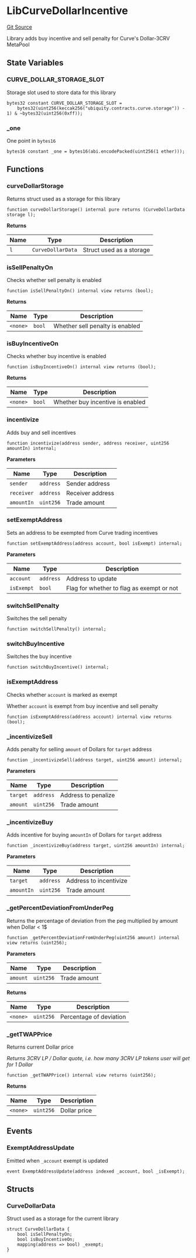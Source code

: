 # LibCurveDollarIncentive
[Git Source](https://github.com/ubiquity/ubiquity-dollar/blob/2eddcfb55b36b43d0000788d070925b81d328b5a/src/dollar/libraries/LibCurveDollarIncentive.sol)

Library adds buy incentive and sell penalty for Curve's Dollar-3CRV MetaPool


## State Variables
### CURVE_DOLLAR_STORAGE_SLOT
Storage slot used to store data for this library


```solidity
bytes32 constant CURVE_DOLLAR_STORAGE_SLOT =
    bytes32(uint256(keccak256("ubiquity.contracts.curve.storage")) - 1) & ~bytes32(uint256(0xff));
```


### _one
One point in `bytes16`


```solidity
bytes16 constant _one = bytes16(abi.encodePacked(uint256(1 ether)));
```


## Functions
### curveDollarStorage

Returns struct used as a storage for this library


```solidity
function curveDollarStorage() internal pure returns (CurveDollarData storage l);
```
**Returns**

|Name|Type|Description|
|----|----|-----------|
|`l`|`CurveDollarData`|Struct used as a storage|


### isSellPenaltyOn

Checks whether sell penalty is enabled


```solidity
function isSellPenaltyOn() internal view returns (bool);
```
**Returns**

|Name|Type|Description|
|----|----|-----------|
|`<none>`|`bool`|Whether sell penalty is enabled|


### isBuyIncentiveOn

Checks whether buy incentive is enabled


```solidity
function isBuyIncentiveOn() internal view returns (bool);
```
**Returns**

|Name|Type|Description|
|----|----|-----------|
|`<none>`|`bool`|Whether buy incentive is enabled|


### incentivize

Adds buy and sell incentives


```solidity
function incentivize(address sender, address receiver, uint256 amountIn) internal;
```
**Parameters**

|Name|Type|Description|
|----|----|-----------|
|`sender`|`address`|Sender address|
|`receiver`|`address`|Receiver address|
|`amountIn`|`uint256`|Trade amount|


### setExemptAddress

Sets an address to be exempted from Curve trading incentives


```solidity
function setExemptAddress(address account, bool isExempt) internal;
```
**Parameters**

|Name|Type|Description|
|----|----|-----------|
|`account`|`address`|Address to update|
|`isExempt`|`bool`|Flag for whether to flag as exempt or not|


### switchSellPenalty

Switches the sell penalty


```solidity
function switchSellPenalty() internal;
```

### switchBuyIncentive

Switches the buy incentive


```solidity
function switchBuyIncentive() internal;
```

### isExemptAddress

Checks whether `account` is marked as exempt

Whether `account` is exempt from buy incentive and sell penalty


```solidity
function isExemptAddress(address account) internal view returns (bool);
```

### _incentivizeSell

Adds penalty for selling `amount` of Dollars for `target` address


```solidity
function _incentivizeSell(address target, uint256 amount) internal;
```
**Parameters**

|Name|Type|Description|
|----|----|-----------|
|`target`|`address`|Address to penalize|
|`amount`|`uint256`|Trade amount|


### _incentivizeBuy

Adds incentive for buying `amountIn` of Dollars for `target` address


```solidity
function _incentivizeBuy(address target, uint256 amountIn) internal;
```
**Parameters**

|Name|Type|Description|
|----|----|-----------|
|`target`|`address`|Address to incentivize|
|`amountIn`|`uint256`|Trade amount|


### _getPercentDeviationFromUnderPeg

Returns the percentage of deviation from the peg multiplied by amount when Dollar < 1$


```solidity
function _getPercentDeviationFromUnderPeg(uint256 amount) internal view returns (uint256);
```
**Parameters**

|Name|Type|Description|
|----|----|-----------|
|`amount`|`uint256`|Trade amount|

**Returns**

|Name|Type|Description|
|----|----|-----------|
|`<none>`|`uint256`|Percentage of deviation|


### _getTWAPPrice

Returns current Dollar price

*Returns 3CRV LP / Dollar quote, i.e. how many 3CRV LP tokens user will get for 1 Dollar*


```solidity
function _getTWAPPrice() internal view returns (uint256);
```
**Returns**

|Name|Type|Description|
|----|----|-----------|
|`<none>`|`uint256`|Dollar price|


## Events
### ExemptAddressUpdate
Emitted when `_account` exempt is updated


```solidity
event ExemptAddressUpdate(address indexed _account, bool _isExempt);
```

## Structs
### CurveDollarData
Struct used as a storage for the current library


```solidity
struct CurveDollarData {
    bool isSellPenaltyOn;
    bool isBuyIncentiveOn;
    mapping(address => bool) _exempt;
}
```

